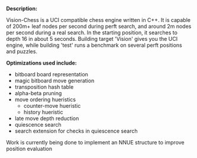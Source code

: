 **Description:**

Vision-Chess is a UCI compatible chess engine written in C++. It is capable of 200m+ leaf nodes per second during perft search, and around 2m nodes per second during a real search. In the starting position, it searches to depth 16 in about 5 seconds. Building target 'Vision' gives you the UCI engine, while building 'test' runs a benchmark on several perft positions and puzzles.

**Optimizations used include:**

 - bitboard board representation
 - magic bitboard move generation
 - transposition hash table
 - alpha-beta pruning
 - move ordering hueristics
   - counter-move hueristic
   - history hueristic
 - late move depth reduction
 - quiescence search
 - search extension for checks in quiescence search

Work is currently being done to implement an NNUE structure to improve position evaluation